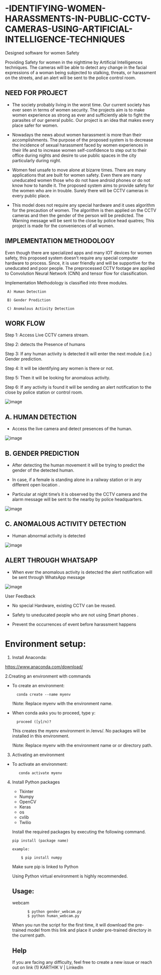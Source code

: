 # -IDENTIFYING-WOMEN-HARASSMENTS-IN-PUBLIC-CCTV-CAMERAS-USING-ARTIFICIAL-INTELLIGENCE-TECHNIQUES
Designed software for women Safety


Providing Safety for women in the nighttime by Artificial Intelligences techniques. The cameras will be able to detect any change in the facial expressions of a woman being subjected to stalking, threats, or harassment on the streets, and an alert will be sent to the police control room.

## NEED FOR PROJECT


* The society probably living in the worst time. Our current society has ever seen in terms of women security. The projects aim is to make women experience as strong as ever and sufficiently able to fight the parasites of our general public. Our project is an idea that makes every place safer for women.

* Nowadays the news about women harassment is more than their accomplishments. The purpose of the proposed system is to decrease the incidence of sexual harassment faced by women experiences in their life and to increase women self-confidence to step out to their office during nights and desire to use public spaces in the city particularly during night.

* Women feel unsafe to move alone at bizarre times. There are many applications that are built for women safety.  Even there are many uneducated women those who do not have android phones or do not know how to handle it. The proposed system aims to provide safety for the women who are in trouble. Surely there will be CCTV cameras in every public place. 

* This model does not require any special hardware and it uses algorithm for the precaution of women. The algorithm is then applied on the CCTV cameras and then the gender of the person will be predicted. The Warning message will be sent to the close by police head quatres; This project is made for the conveniences of all women.

## IMPLEMENTATION METHODOLOGY

Even though there are specialized apps and many IOT devices for women safety, this proposed system doesn’t require any special computer hardware to process. Since, it is user friendly and will be supportive for the uneducated and poor people. The preprocessed CCTV footage are applied to Convolution Neural Network (CNN) and tensor flow for classification. 
 
 Implementation Methodology is classified into three modules. 
     
     A) Human Detection 
     
     B) Gender Prediction
     
     C) Anomalous Activity Detection 
## WORK FLOW 

Step 1:  Access Live CCTV camera stream.

Step 2:   detects the Presence of humans

Step 3: If any human activity is detected it will enter the next module (i.e.) Gender prediction.

Step 4: It will be identifying any women is    there or not.

Step 5: Then it will be looking for anomalous activity.

Step 6: If any activity is found it will be sending an alert notification to the close by police station or control room.

![image](https://user-images.githubusercontent.com/53464755/178768257-288101bc-4fc0-4f4b-97a7-5d9ac584a046.png)

## A. HUMAN DETECTION
* Access the live camera and detect presences of the human.

![image](https://user-images.githubusercontent.com/53464755/178768594-faed3858-c26a-435f-8fa4-4398f3b29ddf.png)

## B. GENDER PREDICTION
* After detecting the human movement it will be trying to predict the gender of the detected human.

* In case, if a female is standing alone in a railway station or in any different open location .

* Particular at night time’s it  is observed by the CCTV camera and the alarm message will be sent to the nearby by police headquarters.

![image](https://user-images.githubusercontent.com/53464755/178768813-02fe5269-a38a-42da-991f-c4881562211a.png)

## C. ANOMALOUS ACTIVITY DETECTION
* Human abnormal activity is detected 

![image](https://user-images.githubusercontent.com/53464755/178769095-bdad739e-643a-41ad-a5b3-8bca2250a4ac.png)

## ALERT THROUGH WHATSAPP
* When ever the anomalous activity is detected the alert notification will be sent through WhatsApp message

![image](https://user-images.githubusercontent.com/53464755/178769220-959653bc-513d-4634-be66-23fadee7bf70.png)

User Feedback

* No special Hardware, existing CCTV can be reused.

* Safety to uneducated people who are not using Smart phones .

* Prevent the occurrences of event before harassment happens

# Environment setup:

1. Install Anaconda:

 https://www.anaconda.com/download/
 
2.Creating an environment with commands

   * To create an environment:
   
           conda create --name myenv
     
     !Note:
     Replace myenv with the environment name.
   
   * When conda asks you to proceed, type y:
   
           proceed ([y]/n)?
           
     This creates the myenv environment in /envs/. No packages will be installed in this environment.

     !Note:
Replace myenv with the environment name or or directory path.
       
3. Activating an environment
  
  * To activate an environment:
       
           conda activate myenv
       
4. Install Python packages

     * Tkinter
     * Numpy
     * OpenCV
     * Keras
     * os
     * cvlib
     * Twilio

   Install the required packages by executing the following command.

       pip install (package name)
    
       example:
  
           $ pip install numpy
           
    Make sure pip is linked to Python
    
    Using Python virtual environment is highly recommended.
    
    ## Usage:
    
    webcam
    
    
              $ python gender_webcam.py
              $ python human_webcam.py
              
              
     When you run the script for the first time, it will download the pre-trained model from this link and place it under pre-trained directory in the current path.
    
    ## Help
    
    If you are facing any difficulty, feel free to create a new issue or reach out on link (1) KARTHIK V | LinkedIn
